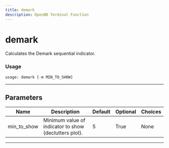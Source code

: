```yaml
---
title: demark
description: OpenBB Terminal Function
---
```


# demark

Calculates the Demark sequential indicator.

### Usage 
```python
usage: demark [-m MIN_TO_SHOW]
```

---
## Parameters

| Name | Description | Default | Optional | Choices |
| ---- | ----------- | ------- | -------- | ------- |
| min_to_show | Minimum value of indicator to show (declutters plot). | 5 | True | None |


---
